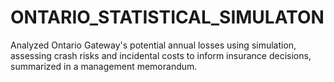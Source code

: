 # ONTARIO_STATISTICAL_SIMULATON
Analyzed Ontario Gateway's potential annual losses using simulation, assessing crash risks and incidental costs to inform insurance decisions, summarized in a management memorandum.
